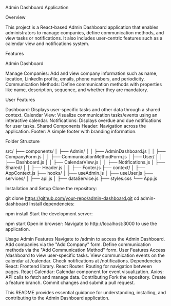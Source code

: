 Admin Dashboard Application

Overview

This project is a React-based Admin Dashboard application that enables administrators to manage companies, define communication methods, and view tasks or notifications. It also includes user-centric features such as a calendar view and notifications system.

Features

Admin Dashboard

Manage Companies: Add and view company information such as name, location, LinkedIn profile, emails, phone numbers, and periodicity.
Communication Methods: Define communication methods with properties like name, description, sequence, and whether they are mandatory.

User Features

Dashboard: Displays user-specific tasks and other data through a shared context.
Calendar View: Visualize communication tasks/events using an interactive calendar.
Notifications: Displays overdue and due notifications for user tasks.
Shared Components
Header: Navigation across the application.
Footer: A simple footer with branding information.

Folder Structure

src/
├── components/
│   ├── Admin/
│   │   ├── AdminDashboard.js
│   │   ├── CompanyForm.js
│   │   ├── CommunicationMethodForm.js
│   ├── User/
│   │   ├── Dashboard.js
│   │   ├── CalendarView.js
│   │   ├── Notifications.js
│   ├── Shared/
│   │   ├── Header.js
│   │   ├── Footer.js
├── context/
│   ├── AppContext.js
├── hooks/
│   ├── useAdmin.js
│   ├── useUser.js
├── services/
│   ├── api.js
│   ├── dataService.js
├── styles.css
└── App.js


Installation and Setup
Clone the repository:


git clone https://github.com/your-repo/admin-dashboard.git
cd admin-dashboard
Install dependencies:


npm install
Start the development server:


npm start
Open in browser: Navigate to http://localhost:3000 to use the application.

Usage
Admin Features
Navigate to /admin to access the Admin Dashboard.
Add companies via the "Add Company" form.
Define communication methods via the "Add Communication Method" form.
User Features
Access /dashboard to view user-specific tasks.
View communication events on the calendar at /calendar.
Check notifications at /notifications.
Dependencies
React: Frontend library.
React Router: Routing for navigation between pages.
React Calendar: Calendar component for event visualization.
Axios: API calls to fetch and manage data.
Contributing
Fork the repository.
Create a feature branch.
Commit changes and submit a pull request.


This README provides essential guidance for understanding, installing, and contributing to the Admin Dashboard application.






